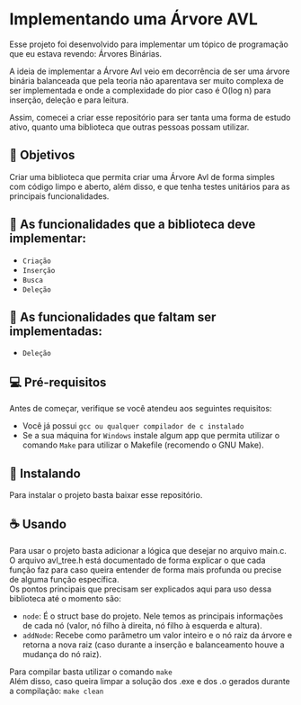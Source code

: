 # Implementando uma Árvore AVL

Esse projeto foi desenvolvido para implementar um tópico de programação que eu estava revendo: Árvores Binárias. <br />

A ideia de implementar a Árvore Avl veio em decorrência de ser uma árvore binária balanceada que pela teoria não aparentava ser muito complexa de ser implementada e onde a complexidade do pior caso é O(log n) para inserção, deleção e para leitura. <br />

Assim, comecei a criar esse repositório para ser tanta uma forma de estudo ativo, quanto uma biblioteca que outras pessoas possam utilizar. <br />

## 📖 Objetivos

Criar uma biblioteca que permita criar uma Árvore Avl de forma simples com código limpo e aberto, além disso, e que tenha testes unitários para as principais funcionalidades.

## 📌 As funcionalidades que a biblioteca deve implementar:
- ` Criação `
- ` Inserção `
- ` Busca `
- ` Deleção `

## 📝 As funcionalidades que faltam ser implementadas:
- ` Deleção `

## 💻 Pré-requisitos

Antes de começar, verifique se você atendeu aos seguintes requisitos:

- Você já possui `gcc ou qualquer compilador de c instalado`
- Se a sua máquina for `Windows` instale algum app que permita utilizar o comando `Make` para utilizar o Makefile (recomendo o GNU Make).


## 🚀 Instalando

Para instalar o projeto basta baixar esse repositório.


## ☕ Usando

Para usar o projeto basta adicionar a lógica que desejar no arquivo main.c. <br />
O arquivo avl_tree.h está documentado de forma explicar o que cada função faz para caso queira entender de forma mais profunda ou precise de alguma função específica. <br />
Os pontos principais que precisam ser explicados aqui para uso dessa biblioteca até o momento são:
- `node`: É o struct base do projeto. Nele temos as principais informações de cada nó (valor, nó filho à direita, nó filho à esquerda e altura).
- `addNode`: Recebe como parâmetro um valor inteiro e o nó raiz da árvore e retorna a nova raiz (caso durante a inserção e balanceamento houve a mudança do nó raiz). <br />

Para compilar basta utilizar o comando `make` <br />
Além disso, caso queira limpar a solução dos .exe e dos .o gerados durante a compilação: `make clean` 
